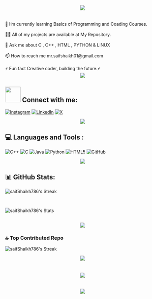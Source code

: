 # <h1 align="center"><img src="https://readme-typing-svg.herokuapp.com/?font=Righteous&size=35&center=true&vCenter=true&width=500&height=70&duration=4000&lines=Hi+Everyone!+👋;I'm+Saif+Shaikh!;Welcome+to+My+GitHub+Profile!" /></h1>
</br>
🌱 I’m currently learning Basics of Programming and Coading Courses.<br><br>👨‍💻 All of my projects are available at My Repository. <br><br>💬 Ask me about C , C++ , HTML , PYTHON & LINUX<br><br>📫 How to reach me mr.saifshaikh01@gmail.com<br><br>⚡ Fun fact Creative coder, building the future.⚡ 
<br>
<div align="center">
  <img src="https://user-images.githubusercontent.com/73097560/115834477-dbab4500-a447-11eb-908a-139a6edaec5c.gif" />
</div>


## <img src="https://encrypted-tbn0.gstatic.com/images?q=tbn:ANd9GcQj1jPpO4BCmYbD99cRueF6-XFaGxGhj3D3FQ&s" width="50"> Connect with me:
[![Instagram](https://img.shields.io/badge/Instagram-%23E4405F.svg?logo=Instagram&logoColor=white)](https://instagram.com/saif_shaikh__25) [![LinkedIn](https://img.shields.io/badge/LinkedIn-%230077B5.svg?logo=linkedin&logoColor=white)](https://www.linkedin.com/in/saif-shaikh-553923343?utm_source=share&utm_campaign=share_via&utm_content=profile&utm_medium=android_app) [![X](https://img.shields.io/badge/X-black.svg?logo=X&logoColor=white)](https://x.com/Mr_SaifShaikh?t=Vcmd2PENQx1SWUPHzdQmgw&s=09) 
<br>
<div align="center">
  <img src="https://user-images.githubusercontent.com/73097560/115834477-dbab4500-a447-11eb-908a-139a6edaec5c.gif" />
</div>

## 💻 Languages and Tools :
![C++](https://img.shields.io/badge/c++-%2300599C.svg?style=for-the-badge&logo=c%2B%2B&logoColor=white) ![C](https://img.shields.io/badge/c-%2300599C.svg?style=for-the-badge&logo=c&logoColor=white) ![Java](https://img.shields.io/badge/java-%23ED8B00.svg?style=for-the-badge&logo=openjdk&logoColor=white) ![Python](https://img.shields.io/badge/python-3670A0?style=for-the-badge&logo=python&logoColor=ffdd54) ![HTML5](https://img.shields.io/badge/html5-%23E34F26.svg?style=for-the-badge&logo=html5&logoColor=white)  ![GitHub](https://img.shields.io/badge/github-%23121011.svg?style=for-the-badge&logo=github&logoColor=white) 
<br>
<div align="center">
  <img src="https://user-images.githubusercontent.com/73097560/115834477-dbab4500-a447-11eb-908a-139a6edaec5c.gif" />
</div>

## 📊 GitHub Stats:

![saifShaikh786's Streak](https://github-readme-streak-stats.herokuapp.com/?user=saifShaikh786&theme=radical&hide_border=false)</p>
<br/>

![saifShaikh786's Stats](https://github-readme-stats.vercel.app/api?username=saifShaikh786&theme=radical&show_icons=true&hide_border=false&count_private=true)

<br>
<div align="center">
  <img src="https://user-images.githubusercontent.com/73097560/115834477-dbab4500-a447-11eb-908a-139a6edaec5c.gif" />
</div>



### 🔝 Top Contributed Repo
![saifShaikh786's Streak](https://github-readme-streak-stats.herokuapp.com/?user=saifShaikh786&theme=radical&hide_border=false)
<br>
<div align="center">
  <img src="https://user-images.githubusercontent.com/73097560/115834477-dbab4500-a447-11eb-908a-139a6edaec5c.gif" />
</div>
<h1 align="center"><img src="https://readme-typing-svg.herokuapp.com/?font=Righteous&size=25&center=true&vCenter=true&width=500&height=70&duration=4000&lines=Thanks+for+visiting!+💖;+💪+Growth+ends+where+comfort+begins!" />
</h3></h1>
<br>
<div align="center">
  <img src="https://user-images.githubusercontent.com/73097560/115834477-dbab4500-a447-11eb-908a-139a6edaec5c.gif" />
</div>



